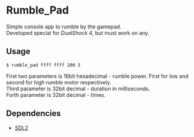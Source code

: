 # Rumble_Pad
Simple console app to rumble by the gamepad.  
Developed special for *DualShock 4*, but must work on any.  

## Usage
```console
$ rumble_pad ffff ffff 200 3
```
First two parameters is 16bit hexadecimal - rumble power. First for low
and second for high rumble motor respectively.  
Third parameter is 32bit decimal - duration in milliseconds.  
Forth parameter is 32bit decimal - times.

## Dependencies
- [SDL2](https://www.libsdl.org/)
